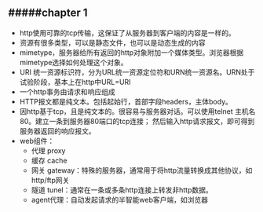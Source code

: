 #####chapter 1
---
+ http使用可靠的tcp传输，这保证了从服务器到客户端的内容是一样的。
+ 资源有很多类型，可以是静态文件，也可以是动态生成的内容
+ mimetype，服务器给所有返回的http对象附加一个媒体类型。浏览器根据mimetype选择如何处理这个对象。
+ URI 统一资源标识符，分为URL统一资源定位符和URN统一资源名。URN处于试验阶段，基本上在http中URL=URI
+ 一个http事务由请求和响应组成
+ HTTP报文都是纯文本。包括起始行，首部字段headers，主体body。
+ 因http基于tcp，且是纯文本的。很容易与服务器对话。可以使用telnet 主机名 80。建立一条到服务器80端口的tcp连接；
然后输入http请求报文，即可得到服务器返回的响应报文。
+ web组件：
	+ 代理 proxy
	+ 缓存 cache
	+ 网关 gateway：特殊的服务器，通常用于将http流量转换成其他协议，如http/ftp网关
	+ 隧道 tunel：通常在一条或多条http连接上转发非http数据。
	+ agent代理：自动发起请求的半智能web客户端，如浏览器